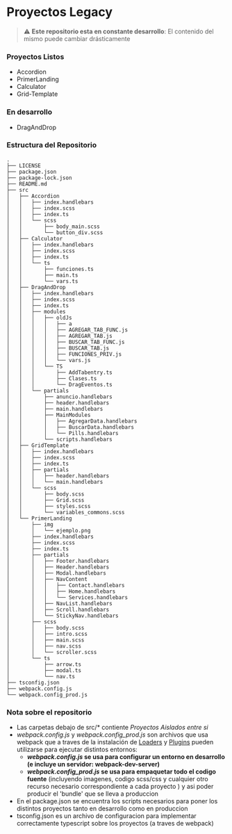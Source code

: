 # Proyectos Legacy
> :warning: **Este repositorio esta en constante desarrollo**: El contenido del mismo puede cambiar drásticamente
### Proyectos Listos
* Accordion
* PrimerLanding
* Calculator
* Grid-Template


###  En desarrollo
* DragAndDrop

### Estructura del Repositorio
```
.
├── LICENSE
├── package.json
├── package-lock.json
├── README.md
├── src
│   ├── Accordion
│   │   ├── index.handlebars
│   │   ├── index.scss
│   │   ├── index.ts
│   │   └── scss
│   │       ├── body_main.scss
│   │       └── button_div.scss
│   ├── Calculator
│   │   ├── index.handlebars
│   │   ├── index.scss
│   │   ├── index.ts
│   │   └── ts
│   │       ├── funciones.ts
│   │       ├── main.ts
│   │       └── vars.ts
│   ├── DragAndDrop
│   │   ├── index.handlebars
│   │   ├── index.scss
│   │   ├── index.ts
│   │   ├── modules
│   │   │   ├── oldJs
│   │   │   │   ├── a
│   │   │   │   ├── AGREGAR_TAB_FUNC.js
│   │   │   │   ├── AGREGAR_TAB.js
│   │   │   │   ├── BUSCAR_TAB_FUNC.js
│   │   │   │   ├── BUSCAR_TAB.js
│   │   │   │   ├── FUNCIONES_PRIV.js
│   │   │   │   └── vars.js
│   │   │   └── TS
│   │   │       ├── AddTabentry.ts
│   │   │       ├── Clases.ts
│   │   │       └── DragEventos.ts
│   │   └── partials
│   │       ├── anuncio.handlebars
│   │       ├── header.handlebars
│   │       ├── main.handlebars
│   │       ├── MainModules
│   │       │   ├── AgregarData.handlebars
│   │       │   ├── BuscarData.handlebars
│   │       │   └── Pills.handlebars
│   │       └── scripts.handlebars
│   ├── GridTemplate
│   │   ├── index.handlebars
│   │   ├── index.scss
│   │   ├── index.ts
│   │   ├── partials
│   │   │   ├── header.handlebars
│   │   │   └── main.handlebars
│   │   └── scss
│   │       ├── body.scss
│   │       ├── Grid.scss
│   │       ├── styles.scss
│   │       └── variables_commons.scss
│   └── PrimerLanding
│       ├── img
│       │   └── ejemplo.png
│       ├── index.handlebars
│       ├── index.scss
│       ├── index.ts
│       ├── partials
│       │   ├── Footer.handlebars
│       │   ├── Header.handlebars
│       │   ├── Modal.handlebars
│       │   ├── NavContent
│       │   │   ├── Contact.handlebars
│       │   │   ├── Home.handlebars
│       │   │   └── Services.handlebars
│       │   ├── NavList.handlebars
│       │   ├── Scroll.handlebars
│       │   └── StickyNav.handlebars
│       ├── scss
│       │   ├── body.scss
│       │   ├── intro.scss
│       │   ├── main.scss
│       │   ├── nav.scss
│       │   └── scroller.scss
│       └── ts
│           ├── arrow.ts
│           ├── modal.ts
│           └── nav.ts
├── tsconfig.json
├── webpack.config.js
└── webpack.config_prod.js
```

### Nota sobre el repositorio
* Las carpetas debajo de src/* contiente _Proyectos Aislados entre si_
* _webpack.config.js_ y _webpack.config_prod.js_  son archivos que usa webpack que a traves de la instalación de  [Loaders](https://webpack.js.org/loaders/)
y [Plugins](https://webpack.js.org/concepts/plugins) pueden utilizarse para ejecutar distintos entornos:
  * **_webpack.config.js_ se usa para configurar un entorno en desarrollo (e incluye un servidor: webpack-dev-server)**
  * **_webpack.config_prod.js_ se usa para empaquetar todo el codigo fuente** (incluyendo imagenes, codigo scss/css y cualquier otro recurso necesario correspondiente a cada proyecto )  y asi poder producir el 'bundle' que se  lleva a produccion
* En el package.json se encuentra los scripts necesarios para poner los distintos proyectos tanto en desarrollo como en produccion   
* tsconfig.json es un archivo de configuracion para implementar correctamente typescript sobre los proyectos (a traves de webpack)
